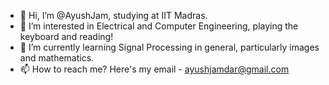 - 👋 Hi, I’m @AyushJam, studying at IIT Madras.
- 👀 I’m interested in Electrical and Computer Engineering, playing the keyboard and reading! 
- 🌱 I’m currently learning Signal Processing in general, particularly images and mathematics.
- 📫 How to reach me? Here's my email - ayushjamdar@gmail.com

<!---
AyushJam/AyushJam is a ✨ special ✨ repository because its `README.md` (this file) appears on your GitHub profile.
You can click the Preview link to take a look at your changes.
--->
